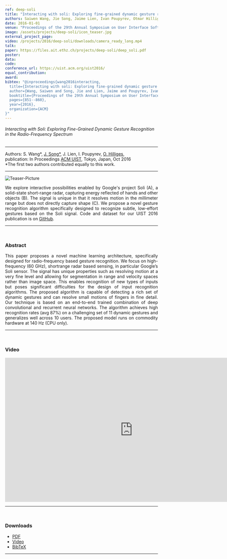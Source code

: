 ```yaml
---
ref: deep-soli
title: "Interacting with soli: Exploring fine-grained dynamic gesture recognition in the radio-frequency spectrum"
authors: Saiwen Wang, Jie Song, Jaime Lien, Ivan Poupyrev, Otmar Hilliges
date: 2016-01-01
venue: "Proceedings of the 29th Annual Symposium on User Interface Software and Technology"
image: /assets/projects/deep-soli/icon_teaser.jpg
external_project_page: 
video: /projects/2016/deep-soli/downloads/camera_ready_long.mp4
talk: 
paper: https://files.ait.ethz.ch/projects/deep-soli/deep_soli.pdf
poster: 
data: 
code: 
conference_url: https://uist.acm.org/uist2016/
equal_contribution: 
award: 
bibtex: "@inproceedings{wang2016interacting,
  title={Interacting with soli: Exploring fine-grained dynamic gesture recognition in the radio-frequency spectrum},
  author={Wang, Saiwen and Song, Jie and Lien, Jaime and Poupyrev, Ivan and Hilliges, Otmar},
  booktitle={Proceedings of the 29th Annual Symposium on User Interface Software and Technology},
  pages={851--860},
  year={2016},
  organization={ACM}
}"
---
```


<h6> Interacting with Soli: Exploring Fine-Grained Dynamic Gesture Recognition in the Radio-Frequency Spectrum </h6>
<hr />

<div class="fullcol">
    <div class="teaser-info-projectpage">
            <span class="normalcap">Authors:</span>
            <span class="authorcap">
            <nobr>S. Wang*, </nobr>
            <nobr><a href="<?php ait_root_dir();?>people/jsong/" title="Jie Song">J. Song*</a>, </nobr>
            <nobr>J. Lien, </nobr>
            <nobr>I. Poupyrev, </nobr>
            <nobr><a href="<?php ait_root_dir();?>people/hilliges/" title="Otmar Hilliges">O. Hilliges</a>, </nobr>
            </span>
            <br/>
            <span class="normalcap"><nobr>publication: </nobr></span>
            <span class="authorcap">
                <nobr>In Proceedings</nobr> <a class="a-text-ext" href="https://uist.acm.org/uist2016/" title="ACM UIST">ACM UIST</a>, Tokyo, Japan, Oct 2016</a><br/>
             *The first two authors contributed equally to this work.
            </span>
        <hr />
    </div>
</div>

<div class="fullcol">
    <img class="fullcol" src="<?php ait_root_dir();?>projects/2016/deep-soli/Teaser.jpg" alt="Teaser-Picture" />
    <div class="fullcol">
        <p align="justify">
            <span class="figurecap">
        We explore interactive possibilities enabled by Google's project Soli (A), a solid-state short-range radar, capturing energy reflected of hands and other objects (B). The signal is unique in that it resolves motion in the millimeter range but does not directly capture shape (C). We propose a novel gesture recognition algorithm specifically designed to recognize subtle, low-effort gestures based on the Soli signal. Code and dataset for our UIST 2016 publication  is on <a class="a-text-ext" href="https://github.com/simonwsw/deep-soli" target="_blank">GitHub</a>.</dd>
        </p>
        <hr />
        <br/>
    </div>
</div>

<div class="fullcol">
    <h3>Abstract</h3>
    <p align="justify">
      This paper proposes a novel machine learning architecture,
      specifically designed for radio-frequency based gesture
      recognition. We focus on high-frequency (60 GHz), shortrange
      radar based sensing, in particular Google’s Soli sensor.
      The signal has unique properties such as resolving motion
      at a very fine level and allowing for segmentation in range
      and velocity spaces rather than image space. This enables
      recognition of new types of inputs but poses significant difficulties
      for the design of input recognition algorithms. The
      proposed algorithm is capable of detecting a rich set of dynamic
      gestures and can resolve small motions of fingers in
      fine detail. Our technique is based on an end-to-end trained
      combination of deep convolutional and recurrent neural networks.
      The algorithm achieves high recognition rates (avg
      87%) on a challenging set of 11 dynamic gestures and generalizes
      well across 10 users. The proposed model runs on
      commodity hardware at 140 Hz (CPU only).
    </p>
    <hr />
    <br/>
</div>

<div class="fullcol">
<h3>Video</h3>
    <div class="video">
       <iframe width="840" height="474" src="https://www.youtube.com/embed/Gk2B2wu8MZE" frameborder="0" allowfullscreen></iframe>
    </div>
    <hr />
    <br/>
</div>

<!-- <div class="fullcol">
    <h3>System overview</h3>
    <img class="fullcol" src="<?php ait_root_dir();?>projects/2016/puppet/repesentative_img_final.png" alt="Sys-Overview-Picture" />
    <div class="fullcol">
        <p align="left">
            <span class="figurecap">
                 Illustration of our pipeline from input character to fluid tangible animation using an optimized device configuration. The horse has 29 bones, controlled by 8 joints.
            </span>
        </p>
        <hr />
        <br/>
    </div>
</div>-->


<div class="fullcol">
 <h3>Downloads</h3>
    <ul class="linklist">
            <li class="a-pdf"><a target="_blank" title="PDF" href="<?php ait_root_dir();?>projects/2016/deep-soli/downloads/deep_soli.pdf">PDF</a></li>
            <li class="a-vid"><a target="_blank" title="Video" href="<?php ait_root_dir();?>projects/2016/deep-soli/downloads/camera_ready_long.mp4">Video</a></li>
            <li class="a-bib"><a target="_blank" title="BibTex" href="<?php ait_root_dir();?>projects/2016/deep-soli/downloads/deep_soli_bib.bib">BibTeX</a></li>
    </ul>
    <hr />
    <br/>
</div>

